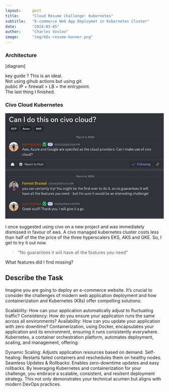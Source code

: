 ```yaml
---
layout:     post
title:      "Cloud Resume Challenge: Kubernetes"
subtitle:   "E-commerce Web App Deploymet in Kubernetes Cluster"
date:       "2024-03-05"
author:     "Charles Vosloo"
image:      "img/k8s-resume-banner.png"
---
```

### Architecture

[diagram]

key guide ?
This is an ideal.  
Not using gihub actions but using git.  
public IP + firewall > LB = the entrypoint.  
The last thing I finished.  


### Civo Cloud Kubernetes

![screenshot](/img/discord-chat.png)


I once suggested using civo on a new project and was immediately dismissed in favour of aws. A civo managed kubernetes cluster costs less than half of the the price of the three hyperscalers EKS, AKS and GKE. So, I get to try it out now. 

> "No guarantees it will have all the features you need"

What features did I find missing? 

<!-- ## Screenshots

![screenshot](/img/fullscreenshot.png)

**Post**
![screenshot](/img/post.png)

**Search**
![screenshot](/img/sitesearch.png)

**Disqus**
![screenshot](/img/disqus.png)
-->

## Describe the Task

Imagine you are going to deploy an e-commerce website. It’s crucial to consider the challenges of modern web application deployment and how containerization and Kubernetes (K8s) offer compelling solutions:

Scalability: How can your application automatically adjust to fluctuating traffic?
Consistency: How do you ensure your application runs the same across all environments?
Availability: How can you update your application with zero downtime?
Containerization, using Docker, encapsulates your application and its environment, ensuring it runs consistently everywhere. Kubernetes, a container orchestration platform, automates deployment, scaling, and management, offering:

Dynamic Scaling: Adjusts application resources based on demand.
Self-healing: Restarts failed containers and reschedules them on healthy nodes.
Seamless Updates & Rollbacks: Enables zero-downtime updates and easy rollbacks.
By leveraging Kubernetes and containerization for your challenge, you embrace a scalable, consistent, and resilient deployment strategy. This not only demonstrates your technical acumen but aligns with modern DevOps practices.